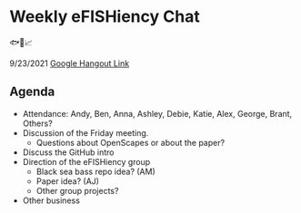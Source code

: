 # Weekly eFISHiency Chat #

🐟📡📈

9/23/2021
[Google Hangout Link](meet.google.com/pqv-rhba-kuo)

## Agenda ## 

- Attendance: Andy, Ben, Anna, Ashley, Debie, Katie, Alex, George, Brant, Others?
- Discussion of the Friday meeting.
  - Questions about OpenScapes or about the paper?
- Discuss the GitHub intro
- Direction of the eFISHiency group
  - Black sea bass repo idea? (AM)
  - Paper idea? (AJ)
  - Other group projects?
- Other business
